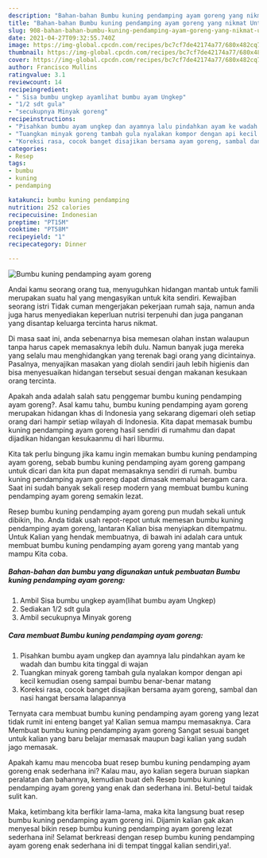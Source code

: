 ```yaml
---
description: "Bahan-bahan Bumbu kuning pendamping ayam goreng yang nikmat Untuk Jualan"
title: "Bahan-bahan Bumbu kuning pendamping ayam goreng yang nikmat Untuk Jualan"
slug: 908-bahan-bahan-bumbu-kuning-pendamping-ayam-goreng-yang-nikmat-untuk-jualan
date: 2021-04-27T09:32:55.740Z
image: https://img-global.cpcdn.com/recipes/bc7cf7de42174a77/680x482cq70/bumbu-kuning-pendamping-ayam-goreng-foto-resep-utama.jpg
thumbnail: https://img-global.cpcdn.com/recipes/bc7cf7de42174a77/680x482cq70/bumbu-kuning-pendamping-ayam-goreng-foto-resep-utama.jpg
cover: https://img-global.cpcdn.com/recipes/bc7cf7de42174a77/680x482cq70/bumbu-kuning-pendamping-ayam-goreng-foto-resep-utama.jpg
author: Francisco Mullins
ratingvalue: 3.1
reviewcount: 14
recipeingredient:
- " Sisa bumbu ungkep ayamlihat bumbu ayam Ungkep"
- "1/2 sdt gula"
- "secukupnya Minyak goreng"
recipeinstructions:
- "Pisahkan bumbu ayam ungkep dan ayamnya lalu pindahkan ayam ke wadah dan bumbu kita tinggal di wajan"
- "Tuangkan minyak goreng tambah gula nyalakan kompor dengan api kecil kemudian oseng sampai bumbu benar-benar matang"
- "Koreksi rasa, cocok banget disajikan bersama ayam goreng, sambal dan nasi hangat bersama lalapannya"
categories:
- Resep
tags:
- bumbu
- kuning
- pendamping

katakunci: bumbu kuning pendamping 
nutrition: 252 calories
recipecuisine: Indonesian
preptime: "PT15M"
cooktime: "PT58M"
recipeyield: "1"
recipecategory: Dinner

---
```



![Bumbu kuning pendamping ayam goreng](https://img-global.cpcdn.com/recipes/bc7cf7de42174a77/680x482cq70/bumbu-kuning-pendamping-ayam-goreng-foto-resep-utama.jpg)

Andai kamu seorang orang tua, menyuguhkan hidangan mantab untuk famili merupakan suatu hal yang mengasyikan untuk kita sendiri. Kewajiban seorang istri Tidak cuman mengerjakan pekerjaan rumah saja, namun anda juga harus menyediakan keperluan nutrisi terpenuhi dan juga panganan yang disantap keluarga tercinta harus nikmat.

Di masa  saat ini, anda sebenarnya bisa memesan olahan instan walaupun tanpa harus capek memasaknya lebih dulu. Namun banyak juga mereka yang selalu mau menghidangkan yang terenak bagi orang yang dicintainya. Pasalnya, menyajikan masakan yang diolah sendiri jauh lebih higienis dan bisa menyesuaikan hidangan tersebut sesuai dengan makanan kesukaan orang tercinta. 



Apakah anda adalah salah satu penggemar bumbu kuning pendamping ayam goreng?. Asal kamu tahu, bumbu kuning pendamping ayam goreng merupakan hidangan khas di Indonesia yang sekarang digemari oleh setiap orang dari hampir setiap wilayah di Indonesia. Kita dapat memasak bumbu kuning pendamping ayam goreng hasil sendiri di rumahmu dan dapat dijadikan hidangan kesukaanmu di hari liburmu.

Kita tak perlu bingung jika kamu ingin memakan bumbu kuning pendamping ayam goreng, sebab bumbu kuning pendamping ayam goreng gampang untuk dicari dan kita pun dapat memasaknya sendiri di rumah. bumbu kuning pendamping ayam goreng dapat dimasak memalui beragam cara. Saat ini sudah banyak sekali resep modern yang membuat bumbu kuning pendamping ayam goreng semakin lezat.

Resep bumbu kuning pendamping ayam goreng pun mudah sekali untuk dibikin, lho. Anda tidak usah repot-repot untuk memesan bumbu kuning pendamping ayam goreng, lantaran Kalian bisa menyiapkan ditempatmu. Untuk Kalian yang hendak membuatnya, di bawah ini adalah cara untuk membuat bumbu kuning pendamping ayam goreng yang mantab yang mampu Kita coba.

<!--inarticleads1-->

##### Bahan-bahan dan bumbu yang digunakan untuk pembuatan Bumbu kuning pendamping ayam goreng:

1. Ambil  Sisa bumbu ungkep ayam(lihat bumbu ayam Ungkep)
1. Sediakan 1/2 sdt gula
1. Ambil secukupnya Minyak goreng




<!--inarticleads2-->

##### Cara membuat Bumbu kuning pendamping ayam goreng:

1. Pisahkan bumbu ayam ungkep dan ayamnya lalu pindahkan ayam ke wadah dan bumbu kita tinggal di wajan
1. Tuangkan minyak goreng tambah gula nyalakan kompor dengan api kecil kemudian oseng sampai bumbu benar-benar matang
1. Koreksi rasa, cocok banget disajikan bersama ayam goreng, sambal dan nasi hangat bersama lalapannya




Ternyata cara membuat bumbu kuning pendamping ayam goreng yang lezat tidak rumit ini enteng banget ya! Kalian semua mampu memasaknya. Cara Membuat bumbu kuning pendamping ayam goreng Sangat sesuai banget untuk kalian yang baru belajar memasak maupun bagi kalian yang sudah jago memasak.

Apakah kamu mau mencoba buat resep bumbu kuning pendamping ayam goreng enak sederhana ini? Kalau mau, ayo kalian segera buruan siapkan peralatan dan bahannya, kemudian buat deh Resep bumbu kuning pendamping ayam goreng yang enak dan sederhana ini. Betul-betul taidak sulit kan. 

Maka, ketimbang kita berfikir lama-lama, maka kita langsung buat resep bumbu kuning pendamping ayam goreng ini. Dijamin kalian gak akan menyesal bikin resep bumbu kuning pendamping ayam goreng lezat sederhana ini! Selamat berkreasi dengan resep bumbu kuning pendamping ayam goreng enak sederhana ini di tempat tinggal kalian sendiri,ya!.

